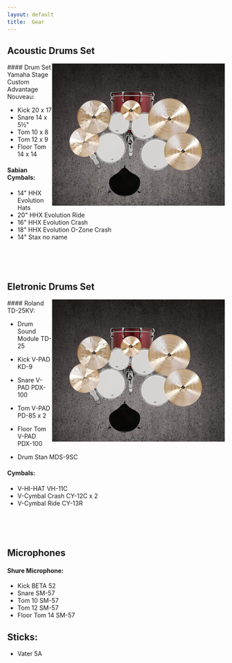 ```yaml
---
layout: default
title:  Gear
---
```


## Acoustic Drums Set

<img class="photo" style="float:right;" src="image/zestaw.jpg" />
#### Drum Set Yamaha Stage Custom Advantage Nouveau:

* Kick 20 x 17
* Snare 14 x 5½"
* Tom 10 x 8 
* Tom 12 x 9
* Floor Tom 14 x 14

#### Sabian Cymbals:

* 14" HHX Evolution Hats 
* 20" HHX Evolution Ride 
* 16" HHX Evolution Crash 
* 18" HHX Evolution O-Zone Crash 
* 14" Stax no name 

<br><br><br>

## Eletronic Drums Set

<img class="photo" style="float:right;" src="image/zestaw.jpg" />
#### Roland TD-25KV:

* Drum Sound Module TD-25

* Kick V-PAD KD-9
* Snare V-PAD PDX-100
* Tom V-PAD PD-85 x 2
* Floor Tom V-PAD PDX-100
* Drum Stan MDS-9SC

#### Cymbals:

* V-HI-HAT VH-11C  
* V-Cymbal Crash CY-12C x 2  
* V-Cymbal Ride CY-13R 

<br><br><br>

## Microphones

#### Shure Microphone:

* Kick BETA 52
* Snare SM-57
* Tom 10 SM-57
* Tom 12 SM-57
* Floor Tom 14 SM-57

## Sticks:

* Vater 5A